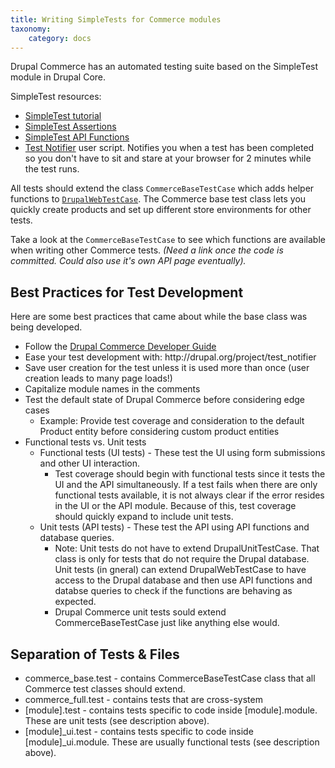 ```yaml
---
title: Writing SimpleTests for Commerce modules
taxonomy:
    category: docs
---
```


Drupal Commerce has an automated testing suite based on the SimpleTest module in Drupal Core. 

SimpleTest resources:
<ul>
<li><a href="http://drupal.org/node/890654">SimpleTest tutorial</a></li>
<li><a href="http://drupal.org/node/265828">SimpleTest Assertions</a></li>
<li><a href="http://drupal.org/node/265762">SimpleTest API Functions</a></li>
<li><a href="http://drupal.org/project/test_notifier">Test Notifier</a> user script. Notifies you when a test has been completed so you don't have to sit and stare at your browser for 2 minutes while the test runs.</li>
</ul>

All tests should extend the class <code>CommerceBaseTestCase</code> which adds helper functions to <a href="http://api.drupal.org/api/drupal/modules--simpletest--drupal_web_test_case.php/7/source"><code>DrupalWebTestCase</code></a>. The Commerce base test class lets you quickly create products and set up different store environments for other tests.

Take a look at the <code>CommerceBaseTestCase</code> to see which functions are available when writing other Commerce tests. <em>(Need a link once the code is committed. Could also use it's own API page eventually).</em>


<h2>Best Practices for Test Development</h2>
Here are some best practices that came about while the base class was being developed.
<ul>
<li>Follow the <a href="http://www.drupalcommerce.org/developer-guide">Drupal Commerce Developer Guide</a></li>
<li>Ease your test development with: http://drupal.org/project/test_notifier</li>
<li>Save user creation for the test unless it is used more than once (user creation leads to many page loads!)</li>
<li>Capitalize module names in the comments</li>
<li>Test the default state of Drupal Commerce before considering edge cases
<ul><li>Example: Provide test coverage and consideration to the default Product entity before considering custom product entities</li></ul></li>
<li>Functional tests vs. Unit tests
<ul><li>Functional tests (UI tests) - These test the UI using form submissions and other UI interaction.
<ul><li>Test coverage should begin with functional tests since it tests the UI and the API simultaneously. If a test fails when there are only functional tests available, it is not always clear if the error resides in the UI or the API module. Because of this, test coverage should quickly expand to include unit tests.</li></ul></li>
<li>Unit tests (API tests) - These test the API using API functions and database queries.
<ul><li>Note: Unit tests do not have to extend DrupalUnitTestCase. That class is only for tests that do not require the Drupal database. Unit tests (in gneral) can extend DrupalWebTestCase to have access to the Drupal database and then use API functions and databse queries to check if the functions are behaving as expected.</li>
<li>Drupal Commerce unit tests sould extend CommerceBaseTestCase just like anything else would.</li></ul></li></ul></li>
</ul>

<h2>Separation of Tests &amp; Files</h2>

<ul>
<li>commerce_base.test - contains CommerceBaseTestCase class that all Commerce test classes should extend.</li>
<li>commerce_full.test - contains tests that are cross-system</li>
<li>[module].test - contains tests specific to code inside [module].module. These are unit tests (see description above).</li>
<li>[module]_ui.test - contains tests specific to code inside [module]_ui.module. These are usually functional tests (see description above).</li>
</ul>

